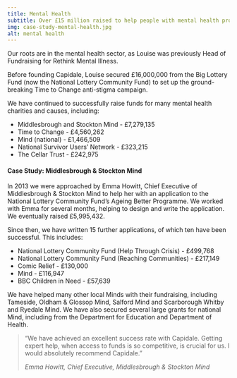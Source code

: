```yaml
---
title: Mental Health
subtitle: Over £15 million raised to help people with mental health problems
img: case-study-mental-health.jpg
alt: mental health
---
```


Our roots are in the mental health sector, as Louise was previously Head of Fundraising for Rethink Mental Illness.

Before founding Capidale, Louise secured £16,000,000 from the Big Lottery Fund (now the National Lottery Community Fund) to set up the ground-breaking Time to Change anti-stigma campaign.

We have continued to successfully raise funds for many mental health charities and causes, including:

- Middlesbrough and Stockton Mind - £7,279,135
- Time to Change - £4,560,262
- Mind (national) - £1,466,509
- National Survivor Users’ Network - £323,215
- The Cellar Trust - £242,975

#### Case Study: Middlesbrough & Stockton Mind

In 2013 we were approached by Emma Howitt, Chief Executive of Middlesbrough & Stockton Mind to help her with an application to the National Lottery Community Fund’s Ageing Better Programme. We worked with Emma for several months, helping to design and write the application. We eventually raised £5,995,432.

Since then, we have written 15 further applications, of which ten have been successful. This includes:

- National Lottery Community Fund (Help Through Crisis) - £499,768
- National Lottery Community Fund (Reaching Communities) - £217,149
- Comic Relief - £130,000
- Mind - £116,947
- BBC Children in Need - £57,639

We have helped many other local Minds with their fundraising, including Tameside, Oldham & Glossop Mind, Salford Mind and Scarborough Whitby and Ryedale Mind. We have also secured several large grants for national Mind, including from the Department for Education and Department of Health.

> “We have achieved an excellent success rate with Capidale. Getting expert help, when access to funds is so competitive, is crucial for us. I would absolutely recommend Capidale.”
>
> <cite>Emma Howitt, Chief Executive, Middlesbrough & Stockton Mind</cite>
